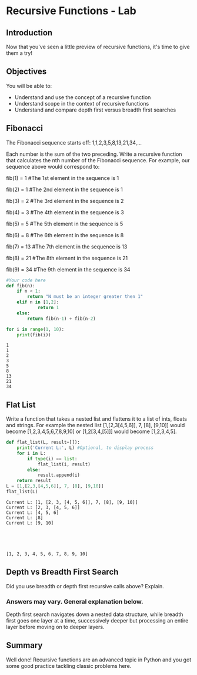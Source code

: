 
# Recursive Functions - Lab

## Introduction

Now that you've seen a little preview of recursive functions, it's time to give them a try!

## Objectives
You will be able to:
* Understand and use the concept of a recursive function 
* Understand scope in the context of recursive functions
* Understand and compare depth first versus breadth first searches

## Fibonacci

The Fibonacci sequence starts off:
1,1,2,3,5,8,13,21,34,...

Each number is the sum of the two preceding. Write a recursive function that calculates the nth number of the Fibonacci sequence. For example, our sequence above would correspond to:

fib(1) = 1 #The 1st element in the sequence is 1 

fib(2) = 1 #The 2nd element in the sequence is 1  

fib(3) = 2 #The 3rd element in the sequence is 2  

fib(4) = 3 #The 4th element in the sequence is 3  

fib(5) = 5 #The 5th element in the sequence is 5  

fib(6) = 8 #The 6th element in the sequence is 8  

fib(7) = 13 #The 7th element in the sequence is 13  

fib(8) = 21 #The 8th element in the sequence is 21  

fib(9) = 34 #The 9th element in the sequence is 34  


```python
#Your code here
def fib(n):
    if n < 1:
        return "N must be an integer greater then 1"
    elif n in [1,2]:
            return 1
    else:
        return fib(n-1) + fib(n-2)
```


```python
for i in range(1, 10):
    print(fib(i))
```

    1
    1
    2
    3
    5
    8
    13
    21
    34


## Flat List

Write a function that takes a nested list and flattens it to a list of ints, floats and strings.
For example the nested list [1,[2,3[4,5,6]], 7, [8], [9,10]] would become [1,2,3,4,5,6,7,8,9,10] or 
[1,2[3,4,[5]]] would become [1,2,3,4,5].


```python
def flat_list(L, result=[]):
    print('Current L:', L) #Optional, to display process
    for i in L:
        if type(i) == list:
            flat_list(i, result)
        else:
            result.append(i)
    return result
L = [1,[2,3,[4,5,6]], 7, [8], [9,10]]
flat_list(L)
```

    Current L: [1, [2, 3, [4, 5, 6]], 7, [8], [9, 10]]
    Current L: [2, 3, [4, 5, 6]]
    Current L: [4, 5, 6]
    Current L: [8]
    Current L: [9, 10]





    [1, 2, 3, 4, 5, 6, 7, 8, 9, 10]



## Depth vs Breadth First Search

Did you use breadth or depth first recursive calls above? Explain.

### Answers may vary. General explanation below.

Depth first search navigates down a nested data structure, while breadth first goes one layer at a time, successively deeper but processing an entire layer before moving on to deeper layers.

## Summary
Well done! Recursive functions are an advanced topic in Python and you got some good practice tackling classic problems here.

